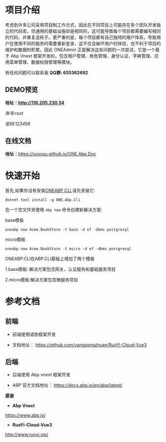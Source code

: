 # 项目介绍

考虑到许多公司采用项目制工作方式，因此在不同项目上可能存在多个团队开发独立的代码库，但通用的基础设施却是相同的，这可能导致每个项目都需要编写相同的代码，并重复造轮子。更严重的是，每个项目都有自己独特的用户体系，导致用户在使用不同的服务时需要重新登录，这不仅会破坏用户的体验，也不利于项目的维护和数据的积累。因此 ONEAdmin 正是解决这些问题的一次尝试，它是一个基于 Abp Vnext 框架开发的，包含用户管理、角色管理、身份认证、字典管理、应用菜单管理、数据权限管理等模块。

有任何问题可以联系我  **QQ群: 655362692** &#x20;

## DEMO预览

**地址：<http://116.205.230.54>**

*账号\:root*

*密码:123456*

## 在线文档

**地址：**<https://sososu.github.io/ONE.Abp.Doc>



# 快速开始

首先,如果你没有安装[ONEABP CLI](https://docs.abp.io/zh-Hans/abp/latest/CLI),请先安装它:

    dotnet tool install -g ONE.Abp.Cli

在一个空文件夹使用 `abp new` 命令创建新解决方案:

base模板

    oneabp new Acme.BookStore -t base -d ef -dbms postgresql

micro模板

    oneabp new Acme.BookStore -t micro -d ef -dbms postgresql

ONEABP.CLI在ABP.CLI基础上增加了两个模板

1.base模板: 解决方案包含网关，认证服务和基础服务项目

2.micro模板:解决方案包含微服务项目

# 参考文档

## 前端

*   前端使用诺依框架开发

*   文档地址： <https://github.com/yangzongzhuan/RuoYi-Cloud-Vue3>

## 后端

*   后端使用 Abp vnext 框架开发

*   ABP 官方文档地址： <https://docs.abp.io/en/abp/latest/>

**感谢**

*   **Abp Vnext**

<https://www.abp.io/>

*   **RuoYi-Cloud-Vue3**

<http://www.ruoyi.vip/>
